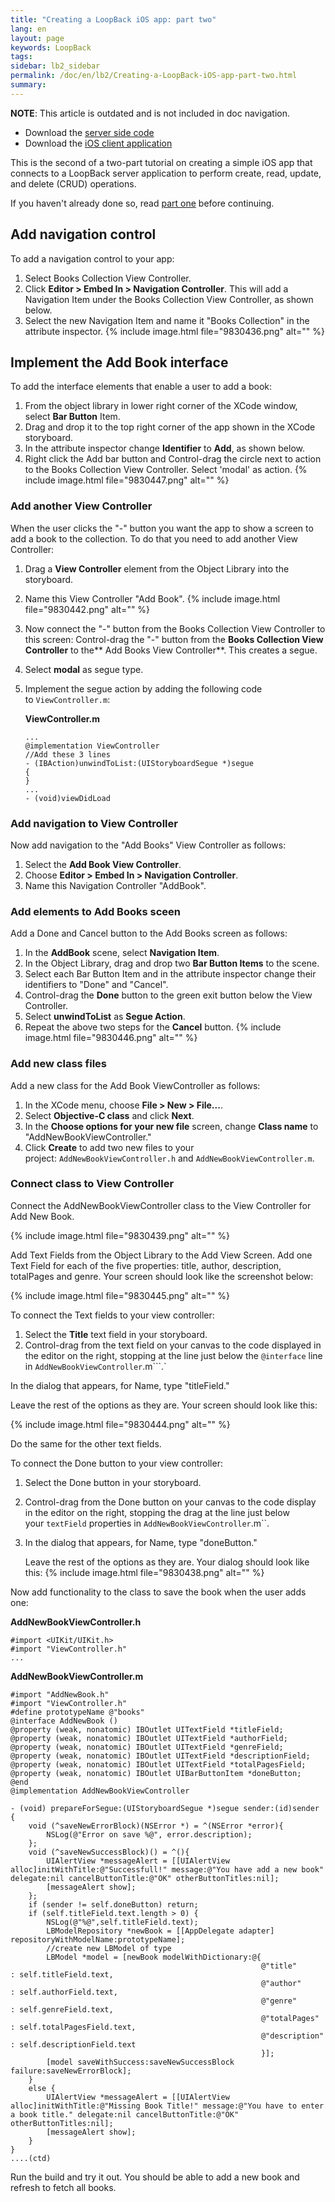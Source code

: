 ```yaml
---
title: "Creating a LoopBack iOS app: part two"
lang: en
layout: page
keywords: LoopBack
tags:
sidebar: lb2_sidebar
permalink: /doc/en/lb2/Creating-a-LoopBack-iOS-app-part-two.html
summary:
---
```


**NOTE**: This article is outdated and is not included in doc navigation.

* Download the [server side code](https://github.com/strongloop-community/sample-applications/tree/master/BooksServer)
* Download the [iOS client application](https://github.com/strongloop-community/sample-applications/tree/master/BooksClient)

This is the second of a two-part tutorial on creating a simple iOS app that connects to a LoopBack server application to perform create, read, update, and delete (CRUD) operations.

If you haven't already done so, read [part one](/doc/en/lb2/Creating-a-LoopBack-iOS-app%3A-part-one) before continuing.

## Add navigation control

To add a navigation control to your app:

1.  Select Books Collection View Controller.
2.  Click **Editor > Embed In > Navigation Controller**.
    This will add a Navigation Item under the Books Collection View Controller, as shown below.
3.  Select the new Navigation Item and name it "Books Collection" in the attribute inspector.
    {% include image.html file="9830436.png" alt="" %}

## Implement the Add Book interface

To add the interface elements that enable a user to add a book:

1.  From the object library in lower right corner of the XCode window, select **Bar Button** Item.
2.  Drag and drop it to the top right corner of the app shown in the XCode storyboard.
3.  In the attribute inspector change **Identifier** to **Add**, as shown below.
4.  Right click the Add bar button and Control-drag the circle next to action to the Books Collection View Controller.
    Select 'modal' as action.
    {% include image.html file="9830447.png" alt="" %} 

### Add another View Controller

When the user clicks the "-" button you want the app to show a screen to add a book to the collection. To do that you need to add another View Controller:

1.  Drag a **View Controller** element from the Object Library into the storyboard.
2.  Name this View Controller "Add Book".
    {% include image.html file="9830442.png" alt="" %} 
3.  Now connect the "-" button from the Books Collection View Controller to this screen:
    Control-drag the "-" button from the **Books Collection View Controller** to the** Add Books View Controller**.
    This creates a segue. 
4.  Select **modal** as segue type. 
5.  Implement the segue action by adding the following code to `ViewController.m`:

    **ViewController.m**

    ```
    ...
    @implementation ViewController 
    //Add these 3 lines
    - (IBAction)unwindToList:(UIStoryboardSegue *)segue
    {
    }
    ...
    - (void)viewDidLoad
    ```

### Add navigation to View Controller

Now add navigation to the "Add Books" View Controller as follows:

1.  Select the **Add Book View Controller**.
2.  Choose **Editor > Embed In > Navigation Controller**.
3.  Name this Navigation Controller "AddBook".

### Add elements to Add Books sceen

Add a Done and Cancel button to the Add Books screen as follows:

1.  In the **AddBook** scene, select **Navigation Item**.
2.  In the Object Library, drag and drop two **Bar Button Items** to the scene.
3.  Select each Bar Button Item and in the attribute inspector change their identifiers to "Done" and "Cancel".
4.  Control-drag the **Done** button to the green exit button below the View Controller. 
5.  Select **unwindToList** as **Segue Action**. 
6.  Repeat the above two steps for the **Cancel** button.
    {% include image.html file="9830446.png" alt="" %} 

### Add new class files

Add a new class for the Add Book ViewController as follows:

1.  In the XCode menu, choose **File > New > File...**.
2.  Select **Objective-C class** and click **Next**.
3.  In the **Choose options for your new file** screen, change **Class name** to "AddNewBookViewController."
4.  Click **Create** to add two new files to your project: `AddNewBookViewController.h` and `AddNewBookViewController.m`.

### Connect class to View Controller

Connect the AddNewBookViewController class to the View Controller for Add New Book.

{% include image.html file="9830439.png" alt="" %}

Add Text Fields from the Object Library to the Add View Screen. Add one Text Field for each of the five properties: title, author, description, totalPages and genre.
Your screen should look like the screenshot below:

{% include image.html file="9830445.png" alt="" %}

To connect the Text fields to your view controller:

1.  Select the **Title** text field in your storyboard.
2.  Control-drag from the text field on your canvas to the code displayed in the editor on the right,
    stopping at the line just below the `@interface` line in `AddNewBookViewController`.m```.`

In the dialog that appears, for Name, type "titleField."

Leave the rest of the options as they are. Your screen should look like this:

{% include image.html file="9830444.png" alt="" %}

Do the same for the other text fields.

To connect the Done button to your view controller:

1.  Select the Done button in your storyboard.

2.  Control-drag from the Done button on your canvas to the code display in the editor on the right,
    stopping the drag at the line just below your `textField` properties in `AddNewBookViewController`.m``.

3.  In the dialog that appears, for Name, type "doneButton."

    Leave the rest of the options as they are. Your dialog should look like this:
    {% include image.html file="9830438.png" alt="" %}

Now add functionality to the class to save the book when the user adds one: 

**AddNewBookViewController.h**

```
#import <UIKit/UIKit.h>
#import "ViewController.h"
...
```

**AddNewBookViewController.m**

```
#import "AddNewBook.h"
#import "ViewController.h"
#define prototypeName @"books"
@interface AddNewBook ()
@property (weak, nonatomic) IBOutlet UITextField *titleField;
@property (weak, nonatomic) IBOutlet UITextField *authorField;
@property (weak, nonatomic) IBOutlet UITextField *genreField;
@property (weak, nonatomic) IBOutlet UITextField *descriptionField;
@property (weak, nonatomic) IBOutlet UITextField *totalPagesField;
@property (weak, nonatomic) IBOutlet UIBarButtonItem *doneButton;
@end
@implementation AddNewBookViewController

- (void) prepareForSegue:(UIStoryboardSegue *)segue sender:(id)sender
{
    void (^saveNewErrorBlock)(NSError *) = ^(NSError *error){
        NSLog(@"Error on save %@", error.description);
    };
    void (^saveNewSuccessBlock)() = ^(){
        UIAlertView *messageAlert = [[UIAlertView alloc]initWithTitle:@"Successfull!" message:@"You have add a new book" delegate:nil cancelButtonTitle:@"OK" otherButtonTitles:nil];
        [messageAlert show];
    };
    if (sender != self.doneButton) return;
    if (self.titleField.text.length > 0) {
        NSLog(@"%@",self.titleField.text);
        LBModelRepository *newBook = [[AppDelegate adapter] repositoryWithModelName:prototypeName];
        //create new LBModel of type
        LBModel *model = [newBook modelWithDictionary:@{
                                                        @"title"        : self.titleField.text,
                                                        @"author"       : self.authorField.text,
                                                        @"genre"        : self.genreField.text,
                                                        @"totalPages"   : self.totalPagesField.text,
                                                        @"description"  : self.descriptionField.text
                                                        }];
        [model saveWithSuccess:saveNewSuccessBlock failure:saveNewErrorBlock];
    }
    else {
        UIAlertView *messageAlert = [[UIAlertView alloc]initWithTitle:@"Missing Book Title!" message:@"You have to enter a book title." delegate:nil cancelButtonTitle:@"OK" otherButtonTitles:nil];
        [messageAlert show];
    }
}
....(ctd)
```

Run the build and try it out. You should be able to add a new book and refresh to fetch all books.
